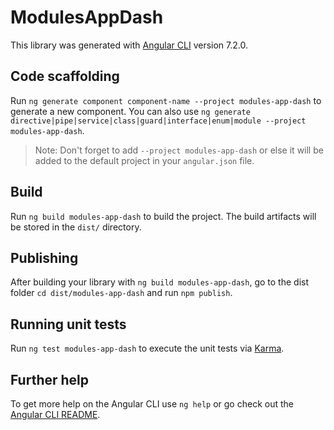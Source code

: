 # ModulesAppDash

This library was generated with [Angular CLI](https://github.com/angular/angular-cli) version 7.2.0.

## Code scaffolding

Run `ng generate component component-name --project modules-app-dash` to generate a new component. You can also use `ng generate directive|pipe|service|class|guard|interface|enum|module --project modules-app-dash`.

> Note: Don't forget to add `--project modules-app-dash` or else it will be added to the default project in your `angular.json` file.

## Build

Run `ng build modules-app-dash` to build the project. The build artifacts will be stored in the `dist/` directory.

## Publishing

After building your library with `ng build modules-app-dash`, go to the dist folder `cd dist/modules-app-dash` and run `npm publish`.

## Running unit tests

Run `ng test modules-app-dash` to execute the unit tests via [Karma](https://karma-runner.github.io).

## Further help

To get more help on the Angular CLI use `ng help` or go check out the [Angular CLI README](https://github.com/angular/angular-cli/blob/master/README.md).
